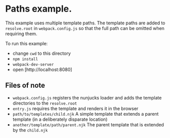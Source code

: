 # Paths example.

This example uses multiple template paths. The template paths are added to `resolve.root` in `webpack.config.js` so that
the full path can be omitted when requiring them.

To run this example:

- change `cwd` to this directory
- `npm install`
- `webpack-dev-server`
- open [http://localhost:8080]


## Files of note

- `webpack.config.js` registers the nunjucks loader and adds the template directories to the `resolve.root`
- `entry.js` requires the template and renders it in the browser
- `path/to/templates/child.njk` A simple template that extends a parent template (in a deliberately disparate location)
- `another/template/path/parent.njk` The parent template that is extended by the `child.njk`